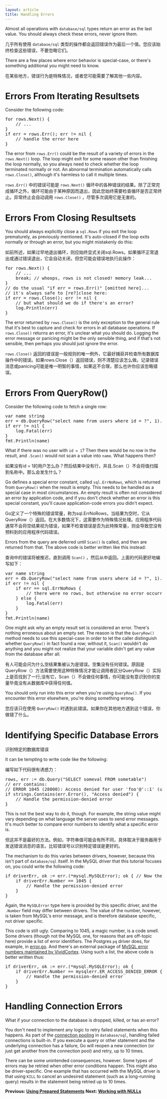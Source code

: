 ```yaml
---
layout: article
title: Handling Errors
---
```


Almost all operations with `database/sql` types return an error as the last
value. You should always check these errors, never ignore them.

几乎所有使用 `database/sql` 类型的操作都会返回错误作为最后一个值。您应该始终检查这些错误，不要忽略它们。

There are a few places where error behavior is special-case, or there's
something additional you might need to know.

在某些地方，错误行为是特殊情况，或者您可能需要了解其他一些内容。

Errors From Iterating Resultsets
================================

Consider the following code:

<pre class="prettyprint lang-go">
for rows.Next() {
	// ...
}
if err = rows.Err(); err != nil {
	// handle the error here
}
</pre>

The error from `rows.Err()` could be the result of a variety of errors in the
`rows.Next()` loop. The loop
might exit for some reason other than finishing the loop normally, so you always
need to check whether the loop terminated normally or not. An abnormal
termination automatically calls `rows.Close()`, although it's harmless to call it
multiple times.

`rows.Err()` 中的错误可能是 `rows.Next()` 循环中的各种错误的结果。除了正常完成循环之外，循环可能由于某种原因而退出，因此您始终需要检查循环是否正常终止。异常终止会自动调用 `rows.Close()` ，尽管多次调用它是无害的。

Errors From Closing Resultsets
==============================

You should always explicitly close a `sql.Rows` if you exit the loop
prematurely, as previously mentioned. It's auto-closed if the loop exits
normally or through an error, but you might mistakenly do this:

如前所述，如果过早地退出循环，则应始终显式关闭sql.Rows。如果循环正常退出或通过错误退出，它会自动关闭，但您可能会错误地执行此操作：

<pre class="prettyprint lang-go">
for rows.Next() {
	// ...
	break; // whoops, rows is not closed! memory leak...
}
// do the usual "if err = rows.Err()" [omitted here]...
// it's always safe to [re?]close here:
if err = rows.Close(); err != nil {
	// but what should we do if there's an error?
	log.Println(err)
}
</pre>

The error returned by `rows.Close()` is the only exception to the general rule
that it's best to capture and check for errors in all database operations. If
`rows.Close()` returns an error, it's unclear what you should do.
Logging the error message or panicing might be the only sensible thing,
and if that's not sensible, then perhaps you should just ignore the error.

`rows.Close()` 返回的错误是一般规则的唯一例外，它最好捕获并检查所有数据库操作中的错误。如果rows.Close（）返回错误，则不清楚应该怎么做。记录错误消息或panicing可能是唯一明智的事情，如果这不合理，那么也许你应该忽略错误。

Errors From QueryRow()
======================

Consider the following code to fetch a single row:

<pre class="prettyprint lang-go">
var name string
err = db.QueryRow("select name from users where id = ?", 1).Scan(&amp;name)
if err != nil {
	log.Fatal(err)
}
fmt.Println(name)
</pre>

What if there was no user with `id = 1`? Then there would be no row in the
result, and `.Scan()` would not scan a value into `name`. What happens then?

如果没有id = 1的用户怎么办？然后结果中没有行，并且.Scan（）不会将值扫描到名称中。那么会发生什么？

Go defines a special error constant, called `sql.ErrNoRows`, which is returned
from `QueryRow()` when the result is empty. This needs to be handled as a
special case in most circumstances. An empty result is often not considered an
error by application code, and if you don't check whether an error is this
special constant, you'll cause application-code errors you didn't expect.

Go定义了一个特殊的错误常量，称为sql.ErrNoRows，当结果为空时，它从QueryRow（）返回。在大多数情况下，这需要作为特殊情况处理。应用程序代码通常不会将空结果视为错误，如果不检查错误是否为此特殊常量，则会导致您没有预料到的应用程序代码错误。

Errors from the query are deferred until `Scan()` is called, and then are
returned from that. The above code is better written like this instead:

查询中的错误将被推迟，直到调用 `Scan()` ，然后从中返回。上面的代码更好地编写如下：

<pre class="prettyprint lang-go">
var name string
err = db.QueryRow("select name from users where id = ?", 1).Scan(&amp;name)
if err != nil {
	if err == sql.ErrNoRows {
		// there were no rows, but otherwise no error occurred
	} else {
		log.Fatal(err)
	}
}
fmt.Println(name)
</pre>

One might ask why an empty result set is considered an error. There's nothing
erroneous about an empty set. The reason is that the `QueryRow()` method needs
to use this special-case in order to let the caller distinguish whether
`QueryRow()` in fact found a row; without it, `Scan()` wouldn't do anything and
you might not realize that your variable didn't get any value from the database
after all.

有人可能会问为什么空结果集被认为是错误。空集没有任何错误。原因是QueryRow（）方法需要使用这种特殊情况才能让调用者区分QueryRow（）实际上是否找到了一行;没有它，Scan（）不会做任何事情，你可能没有意识到你的变量毕竟没有从数据库中获得任何值。

You should only run into this error when you're using `QueryRow()`. If you
encounter this error elsewhere, you're doing something wrong.

您应该只在使用 `QueryRow()` 时遇到此错误。如果你在其他地方遇到这个错误，你做错了什么。

Identifying Specific Database Errors
====================================

识别特定的数据库错误

It can be tempting to write code like the following:

编写如下代码很有诱惑力：

<pre class="prettyprint lang-go">
rows, err := db.Query("SELECT someval FROM sometable")
// err contains:
// ERROR 1045 (28000): Access denied for user 'foo'@'::1' (using password: NO)
if strings.Contains(err.Error(), "Access denied") {
	// Handle the permission-denied error
}
</pre>

This is not the best way to do it, though. For example, the string value might
vary depending on what language the server uses to send error messages.  It's
much better to compare error numbers to identify what a specific error is.

但这并不是最好的方法。例如，字符串值可能会有所不同，具体取决于服务器用于发送错误消息的语言。比较错误号以识别特定错误是更好的。

The mechanism to do this varies between drivers, however, because this isn't
part of `database/sql` itself. In the MySQL driver that this tutorial focuses
on, you could write the following code:

<pre class="prettyprint lang-go">
if driverErr, ok := err.(*mysql.MySQLError); ok { // Now the error number is accessible directly
	if driverErr.Number == 1045 {
		// Handle the permission-denied error
	}
}
</pre>

Again, the `MySQLError` type here is provided by this specific driver, and the
`.Number` field may differ between drivers. The value of the number, however,
is taken from MySQL's error message, and is therefore database specific, not
driver specific.

This code is still ugly. Comparing to 1045, a magic number, is a code smell.
Some drivers (though not the MySQL one, for reasons that are off-topic here)
provide a list of error identifiers. The Postgres `pq` driver does, for example, in
[error.go](https://github.com/lib/pq/blob/master/error.go). And there's an
external package of [MySQL error numbers maintained by
VividCortex](https://github.com/VividCortex/mysqlerr). Using such a list, the
above code is better written thus:

<pre class="prettyprint lang-go">
if driverErr, ok := err.(*mysql.MySQLError); ok {
	if driverErr.Number == mysqlerr.ER_ACCESS_DENIED_ERROR {
		// Handle the permission-denied error
	}
}
</pre>

Handling Connection Errors
==========================

What if your connection to the database is dropped, killed, or has an error?

You don't need to implement any logic to retry failed statements when this
happens. As part of the [connection pooling](connection-pool.html) in
`database/sql`, handling failed connections is built-in. If you execute a query
or other statement and the underlying connection has a failure, Go will reopen a
new connection (or just get another from the connection pool) and retry, up to
10 times.

There can be some unintended consequences, however. Some types of errors may be
retried when other error conditions happen. This might also be driver-specific.
One example that has occurred with the MySQL driver is that using `KILL` to
cancel an undesired statement (such as a long-running query) results in the
statement being retried up to 10 times.

**Previous: [Using Prepared Statements](prepared.html)**
**Next: [Working with NULLs](nulls.html)**
